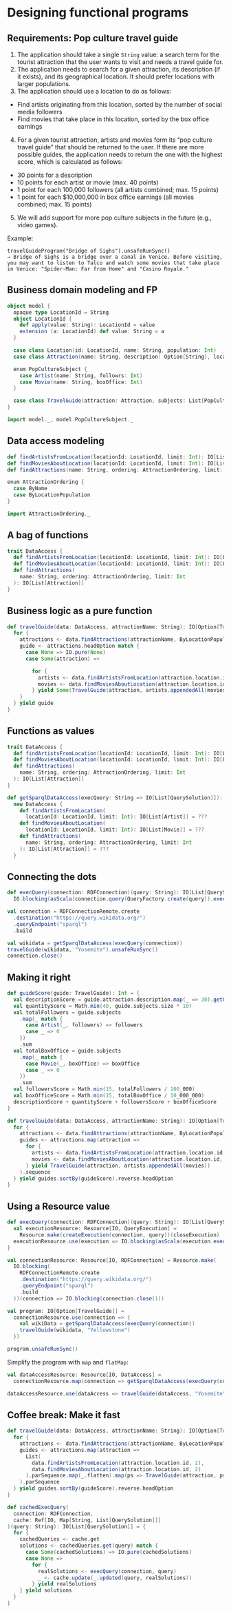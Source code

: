 # Designing functional programs

## Requirements: Pop culture travel guide

1. The application should take a single `String` value: a search term for the tourist attraction that the user wants to visit and needs a travel guide for.
2. The application needs to search for a given attraction, its description (if it exists), and its geographical location. It should prefer locations with larger populations.
3. The application should use a location to do as follows:
- Find artists originating from this location, sorted by the number of social media followers
- Find movies that take place in this location, sorted by the box office earnings
4. For a given tourist attraction, artists and movies form its “pop culture travel guide” that should be returned to the user. If there are more possible guides, the application needs to return the one with the highest score, which is calculated as follows:
- 30 points for a description
- 10 points for each artist or movie (max. 40 points)
- 1 point for each 100,000 followers (all artists combined; max. 15 points)
- 1 point for each $10,000,000 in box office earnings (all movies combined; max. 15 points)
5. We will add support for more pop culture subjects in the future (e.g., video games).

Example:
```
travelGuideProgram("Bridge of Sighs").unsafeRunSync()
→ Bridge of Sighs is a bridge over a canal in Venice. Before visiting,
you may want to listen to Talco and watch some movies that take place
in Venice: "Spider-Man: Far from Home" and "Casino Royale."
```

## Business domain modeling and FP

```scala
object model {
  opaque type LocationId = String
  object LocationId {
    def apply(value: String): LocationId = value
    extension (a: LocationId) def value: String = a
  }

  case class Location(id: LocationId, name: String, population: Int)
  case class Attraction(name: String, description: Option[String], location: Location)

  enum PopCultureSubject {
    case Artist(name: String, followrs: Int)
    case Movie(name: String, boxOffice: Int)
  }

  case class TravelGuide(attraction: Attraction, subjects: List[PopCultureSubject])
}

import model._, model.PopCultureSubject._
```

## Data access modeling

```scala
def findArtistsFromLocation(locationId: LocationId, limit: Int): IO[List[Artist]]
def findMoviesAboutLocation(locationId: LocationId, limit: Int): IO[List[Movie]]
def findAttractions(name: String, ordering: AttractionOrdering, limit: Int): IO[List[Attraction]]

enum AttractionOrdering {
  case ByName
  case ByLocationPopulation
}

import AttractionOrdering._
```

## A bag of functions

```scala
trait DataAccess {
  def findArtistsFromLocation(locationId: LocationId, limit: Int): IO[List[Artist]]
  def findMoviesAboutLocation(locationId: LocationId, limit: Int): IO[List[Movie]]
  def findAttractions(
    name: String, ordering: AttractionOrdering, limit: Int
  ): IO[List[Attraction]]
}
```

## Business logic as a pure function

```scala
def travelGuide(data: DataAccess, attractionName: String): IO[Option[TravelGuide]] = {
  for {
    attractions <- data.findAttractions(attractionName, ByLocationPopulation, 1)
    guide <- attractions.headOption match {
      case None => IO.pure(None)
      case Some(attraction) =>

        for {
          artists <- data.findArtistsFromLocation(attraction.location.id, 2)
          movies <- data.findMoviesAboutLocation(attraction.location.id, 2)
        } yield Some(TravelGuide(attraction, artists.appendedAll(movies)))
    }
  } yield guide
}
```

## Functions as values

```scala
trait DataAccess {
  def findArtistsFromLocation(locationId: LocationId, limit: Int): IO[List[Artist]]
  def findMoviesAboutLocation(locationId: LocationId, limit: Int): IO[List[Movie]]
  def findAttractions(
    name: String, ordering: AttractionOrdering, limit: Int
  ): IO[List[Attraction]]
}

def getSparqlDataAccess(execQuery: String => IO[List[QuerySolution]]): DataAccess =
  new DataAccess {
    def findArtistsFromLocation(
      locationId: LocationId, limit: Int): IO[List[Artist]] = ???
    def findMoviesAboutLocation(
      locationId: LocationId, limit: Int): IO[List[Movie]] = ???
    def findAttractions(
      name: String, ordering: AttractionOrdering, limit: Int
    ): IO[List[Attraction]] = ???
  }
```


## Connecting the dots

```scala
def execQuery(connection: RDFConnection)(query: String): IO[List[QuerySolution]] =
  IO.blocking(asScala(connection.query(QueryFactory.create(query)).execSelect()).toList)

val connection = RDFConnectionRemote.create
  .destination("https://query.wikidata.org/")
  .queryEndpoint("sparql")
  .build

val wikidata = getSparqlDataAccess(execQuery(connection))
travelGuide(wikidata, "Yosemite").unsafeRunSync()
connection.close()
```

## Making it right

```scala
def guideScore(guide: TravelGuide): Int = {
  val descriptionScore = guide.attraction.description.map(_ => 30).getOrElse(0)
  val quantityScore = Math.min(40, guide.subjects.size * 10)
  val totalFollowers = guide.subjects
    .map(_ match {
      case Artist(_, followers) => followers
      case _ => 0
    })
    .sum
  val totalBoxOffice = guide.subjects
    .map(_ match {
      case Movie(_, boxOffice) => boxOffice
      case _ => 0
    })
    .sum
  val followersScore = Math.min(15, totalFollowers / 100_000)
  val boxOfficeScore = Math.min(15, totalBoxOffice / 10_000_000)
  descriptionScore + quantityScore + followersScore + boxOfficeScore
}

def travelGuide(data: DataAccess, attractionName: String): IO[Option[TravelGuide]] = {
  for {
    attractions <- data.findAttractions(attractionName, ByLocationPopulation, 3)
    guides <- attractions.map(attraction =>
      for {
        artists <- data.findArtistsFromLocation(attraction.location.id, 2)
        movies <- data.findMoviesAboutLocation(attraction.location.id, 2)
      } yield TravelGuide(attraction, artists.appendedAll(movies))
    ).sequence
  } yield guides.sortBy(guideScore).reverse.headOption
}
```

## Using a Resource value

```scala
def execQuery(connection: RDFConnection)(query: String): IO[List[QuerySolution]] = {
  val executionResource: Resource[IO, QueryExecution] =
    Resource.make(createExecution(connection, query))(closeExecution)
  executionResource.use(execution => IO.blocking(asScala(execution.execSelect()).toList))
}

val connectionResource: Resource[IO, RDFConnection] = Resource.make(
  IO.blocking(
    RDFConnectionRemote.create
    .destination("https://query.wikidata.org/")
    .queryEndpoint("sparql")
    .build
  ))(connection => IO.blocking(connection.close()))

val program: IO[Option[TravelGuide]] =
  connectionResource.use(connection => {
    val wikiData = getSparqlDataAccess(execQuery(connection))
    travelGuide(wikidata, "Yellowstone")
  })

program.unsafeRunSync()
```

Simplify the program with `map` and `flatMap`:
```scala
val dataAccessResource: Resource[IO, DataAccess] =
  connectionResource.map(connection => getSparqlDataAccess(execQuery(connection)))

dataAccessResource.use(dataAccess => travelGuide(dataAccess, "Yosemite")).unsafeRunSync()
```

## Coffee break: Make it fast

```scala
def travelGuide(data: DataAccess, attractionName: String): IO[Option[TravelGuide]] = {
  for {
    attractions <- data.findAttractions(attractionName, ByLocationPopulation, 3)
    guides <- attractions.map(attraction =>
      List(
        data.findArtistsFromLocation(attraction.location.id, 2),
        data.findMoviesAboutLocation(attraction.location.id, 2)
      ).parSequence.map(_.flatten).map(ps => TravelGuide(attraction, ps))
    ).parSequence
  } yield guides.sortBy(guideScore).reverse.headOption
}

def cachedExecQuery(
  connection: RDFConnection,
  cache: Ref[IO, Map[String, List[QuerySolution]]]
)(query: String): IO[List[QuerySolution]] = {
  for {
    cachedQueries <- cache.get
    solutions <- cachedQueries.get(query) match {
      case Some(cachedSolutions) => IO.pure(cachedSolutions)
      case None =>
        for {
          realSolutions <- execQuery(connection, query)
          _ <- cache.update(_.updated(query, realSolutions))
        } yield realSolutions
    } yield solutions
  }
}
```
